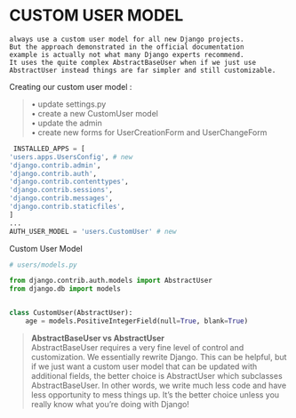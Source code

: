 # CUSTOM USER MODEL

```
always use a custom user model for all new Django projects. 
But the approach demonstrated in the official documentation 
example is actually not what many Django experts recommend. 
It uses the quite complex AbstractBaseUser when if we just use
AbstractUser instead things are far simpler and still customizable.
```

Creating our custom user model :

> • update settings.py  
> • create a new CustomUser model  
> • update the admin  
> • create new forms for UserCreationForm and UserChangeForm

```py
 INSTALLED_APPS = [  
'users.apps.UsersConfig', # new  
'django.contrib.admin',  
'django.contrib.auth',  
'django.contrib.contenttypes',  
'django.contrib.sessions',  
'django.contrib.messages',  
'django.contrib.staticfiles',  
]  
...  
AUTH_USER_MODEL = 'users.CustomUser' # new
```



Custom User Model

```py
# users/models.py

from django.contrib.auth.models import AbstractUser
from django.db import models


class CustomUser(AbstractUser):
    age = models.PositiveIntegerField(null=True, blank=True)

```

> **AbstractBaseUser vs AbstractUser**  
> AbstractBaseUser requires a very fine level of control and customization. We essentially rewrite Django. This can be helpful, but if we just want a custom user model  that can be updated with additional fields, the better choice is AbstractUser which  subclasses AbstractBaseUser. In other words, we write much less code and have less opportunity to mess things up. It’s the better choice unless you really know what  you’re doing with Django!
